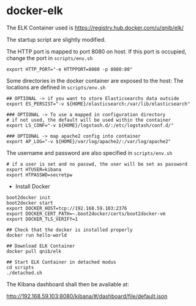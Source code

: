 # docker-elk

The ELK Container used is 
https://registry.hub.docker.com/u/qnib/elk/

The startup script are slightly modified.

The HTTP port is mapped to port 8080 on host. If this port is occupied, change the port in ``scripts/env.sh``

```export HTTP_PORT="-e HTTPPORT=8080 -p 8080:80"```

Some directories in the docker container are exposed to the host:
The locations are defined in ``scripts/env.sh``
```
## OPTIONAL -> if you want to store Elasticsearchs data outside
export ES_PERSIST="-v ${HOME}/elasticsearch:/var/lib/elasticsearch"

### OPTIONAL -> To use a mapped in configuration directory
# if not used, the default will be used within the container
export LS_CONF="-v ${HOME}/logstash.d/:/etc/logstash/conf.d/"

### OPTIONAL -> map apache2 config into container
export AP_LOG="-v ${HOME}/var/log/apache2/:/var/log/apache2"
```

The username and password are also specified in ``scripts/env.sh``
```
# if a user is set and no passwd, the user will be set as password
export HTUSER=kibana
export HTPASSWD=secretpw
```

* Install Docker

```
boot2docker init
boot2docker start
export DOCKER_HOST=tcp://192.168.59.103:2376
export DOCKER_CERT_PATH=~.boot2docker/certs/boot2docker-vm
export DOCKER_TLS_VERIFY=1

## Check that the docker is installed properly
docker run hello-world

## Download ELK Container
docker pull qnib/elk

## Start ELK Container in detached modus
cd scripts
./detached.sh
```

The Kibana dashboard shall then be available at:

http://192.168.59.103:8080/kibana/#/dashboard/file/default.json


